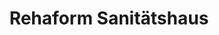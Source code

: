---
title: "Rehaform Sanitätshaus"
url: /bernau-bei-berlin/rehaform-sanitaetshaus/
shop: Sanitätshaus
---